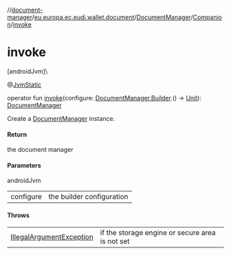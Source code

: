 //[document-manager](../../../../index.md)/[eu.europa.ec.eudi.wallet.document](../../index.md)/[DocumentManager](../index.md)/[Companion](index.md)/[invoke](invoke.md)

# invoke

[androidJvm]\

@[JvmStatic](https://kotlinlang.org/api/latest/jvm/stdlib/kotlin.jvm/-jvm-static/index.html)

operator fun [invoke](invoke.md)(configure: [DocumentManager.Builder](../-builder/index.md).() -&gt; [Unit](https://kotlinlang.org/api/latest/jvm/stdlib/kotlin/-unit/index.html)): [DocumentManager](../index.md)

Create a [DocumentManager](../index.md) instance.

#### Return

the document manager

#### Parameters

androidJvm

| | |
|---|---|
| configure | the builder configuration |

#### Throws

| | |
|---|---|
| [IllegalArgumentException](https://kotlinlang.org/api/latest/jvm/stdlib/kotlin/-illegal-argument-exception/index.html) | if the storage engine or secure area is not set |
